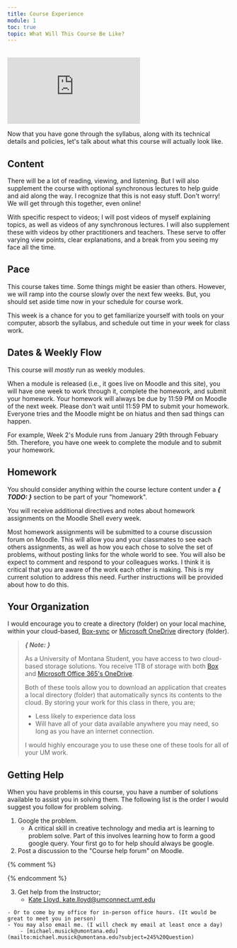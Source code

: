 ```yaml
---
title: Course Experience
module: 1
toc: true
topic: What Will This Course Be Like?
---
```



<br />

<div class="embed-responsive embed-responsive-16by9"><iframe class="embed-responsive-item" src="https://www.youtube.com/embed/M_-cOqGJrps" frameborder="0" allow="accelerometer; autoplay; encrypted-media; gyroscope; picture-in-picture" allowfullscreen></iframe></div>


Now that you have gone through the syllabus, along with its technical details and policies, let's talk about what this course will actually look like.

## Content

There will be a lot of reading, viewing, and listening.  But I will also supplement the course with optional synchronous lectures to help guide and aid along the way. I recognize that this is not easy stuff.  Don't worry! We will get through this together, even online!

With specific respect to videos; I will post videos of myself explaining topics, as well as videos of any synchronous lectures. I will also supplement these with videos by other practitioners and teachers. These serve to offer varying view points, clear explanations, and a break from you seeing my face all the time.


## Pace

This course takes time. Some things might be easier than others.  However, we will ramp into the course slowly over the next few weeks. But, you should set aside time now in your schedule for course work.

This week is a chance for you to get familiarize yourself with tools on your computer, absorb the syllabus, and schedule out time in your week for class work.


## Dates & Weekly Flow

This course will _mostly_ run as weekly modules.

When a module is released (i.e., it goes live on Moodle and this site), you will have one week to work through it, complete the homework, and submit your homework. Your homework will always be due by 11:59 PM on Moodle <!-- {{ site.data.course.module-week-day }} --> of the next week.  Please don't wait until 11:59 PM to submit your homework.  Everyone tries and the Moodle might be on hiatus and then sad things can happen.

For example, Week 2's Module runs from January 29th through Febuary 5th<!-- {{ site.data.course.module-week-day }} to {{ site.data.course.module-week-day }}, {{ site.data.dates[2][0] }} -->. Therefore, you have one week <!--through next {{ site.data.course.module-week-day }}, {{ site.data.dates[2][1] }} --> to complete the module and to submit your homework. <!-- Week 3 will likewise open {{ site.data.course.module-week-day }} and run {{ site.data.dates[3][0] }} -->


## Homework

You should consider anything within the course lecture content under a **_{ TODO: }_** section to be part of your "homework".

You will receive additional directives and notes about homework assignments on the Moodle Shell every week.

Most homework assignments will be submitted to a course discussion forum on Moodle. This will allow you and your classmates to see each others assignments, as well as how you each chose to solve the set of problems, without posting links for the whole world to see. You will also be expect to comment and respond to your colleagues works. I think it is critical that you are aware of the work each other is making. This is my current solution to address this need. Further instructions will be provided about how to do this.


## Your Organization

I would encourage you to create a directory (folder) on your local machine, within your cloud-based, [Box-sync](http://www.umt.edu/it/support/box/) or [Microsoft OneDrive](https://umt.teamdynamix.com/TDClient/2032/Portal/KB/ArticleDet?ID=45894) directory (folder).

> **_{ Note: }_**
>
> As a University of Montana Student, you have access to two cloud-based storage solutions. You receive 1TB of storage with both [Box](http://www.umt.edu/it/support/box/) and [Microsoft Office 365's OneDrive](https://umt.teamdynamix.com/TDClient/2032/Portal/KB/ArticleDet?ID=45894).
>
> Both of these tools allow you to download an application that creates a local directory (folder) that automatically syncs its contents to the cloud. By storing your work for this class in there, you are;
> - Less likely to experience data loss
> - Will have all of your data available anywhere you may need, so long as you have an internet connection.
>
> I would highly encourage you to use these one of these tools for all of your UM work.





## Getting Help

When you have problems in this course, you have a number of solutions available to assist you in solving them. The following list is the order I would suggest you follow for problem solving.

1. Google the problem.
    - A critical skill in creative technology and media art is learning to problem solve. Part of this involves learning how to form a good google query. Your first go to for help should always be google.
2. Post a discussion to the "Course help forum" on Moodle.
   <!-- [**Course Help Forum** in Moodle](https://moodle.umt.edu/mod/hsuforum/view.php?id=2655589).
   -->

{% comment %}

<!--
[Course Forum in Moodle](https://discord.gg/nbVCKwX)

 Discord is like a massive chat where everyone can talk to one another in real time and help each other out with issues or just chat.
3. Post to the [course issues forum](https://github.com/Montana-Media-Arts/441-WebTech-Spring2020-examples/issues).

    - In a couple pages, you will follow along with a short tutorial that will help you signup for GitHub, then star and follow the "course repository". Part of this repository is an "issues forum" where you can post questions and problems you are having. These "issues" will be e-mailed to you, and you can then respond to them.
    - The advantage to the GitHub issues forum is its advanced system for including formatted code. This will help with problem solving.
    -->
{% endcomment %}


<!-- TA TBD Kate 08 24 2024

3. Get help from our Graduate Teaching Assistants;
	- [Cole Grant, cole.grant@umconnect.umt.edu](mailto:cole.grant@umconnect.umt.edu?subject=245%20Question)

 -->

3. Get help from the Instructor;
	- [Kate Lloyd, kate.lloyd@umconnect.umt.edu](mailto:kate.lloyd@umconnect.umt.edu?subject=245%20Question)


<!-- 5. Get help from the Director [Michael Musick]({{site.baseurl}}/instructors/)
    - If you have a problem, or need help that no one can offer, please contact Michael Musick.
    - One way to get a hold of me is to schedule a zoom, office hours appointment with me via [Calendly]  ({{site.baseurl}}/instructors/#Office-Hours). -->
    
    - Or to come by my office for in-person office hours. (It would be great to meet you in person)
    - You may also email me. (I will check my email at least once a day)
        - [michael.musick@umontana.edu](mailto:michael.musick@umontana.edu?subject=245%20Question)

<br />

<!--
#### { NOTE: }

A quick list of these links is available from the 


["Help"]({{site.baseurl}}/help/) menubar tab above.
-->


